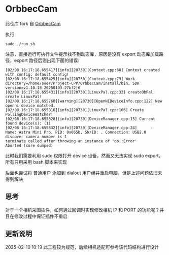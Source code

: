# OrbbecCam

此仓库 fork 自 [OrbbecCam](https://github.com/LitchiCheng/OrbbecCam.git)

执行

```
sudo ./run.sh
```

注意，直接运行可执行文件提示找不到动态库，原因是没有 export 动态库加载路径，export 路径后则出现下面的错误:

```
[02/08 16:17:18.655417][info][20730][Context.cpp:68] Context created with config: default config!
[02/08 16:17:18.655425][info][20730][Context.cpp:73] Work directory=/home/seer/Project-CPP/OrbbecCam/install/bin, SDK version=v1.10.18-20250103-27bf2f6
[02/08 16:17:18.655431][info][20730][LinuxPal.cpp:32] createObPal: create LinuxPal!
[02/08 16:17:18.655760][warning][20730][OpenNIDeviceInfo.cpp:122] New openni device matched.
[02/08 16:17:18.655816][info][20730][LinuxPal.cpp:166] Create PollingDeviceWatcher!
[02/08 16:17:18.655828][info][20730][DeviceManager.cpp:15] Current found device(s): (1)
[02/08 16:17:18.655832][info][20730][DeviceManager.cpp:24]      - Name: Astra Mini Pro, PID: 0x065b, SN/ID: , Connection: USB2.0
discover camera number is 1
terminate called after throwing an instance of 'ob::Error'
Aborted (core dumped)
```

此时我们需要利用 sudo 权限打开 device 设备，然而又无法实现 sudo export，所有只用采用 bash 脚本来实现

后面也尝试将 普通用户 添加到 dialout 用户组并重启电脑，但是上述问题依旧未得到解决

## 思考

对于一个相机采图插件，如何通过回调时实现修改相机 IP 和 PORT 的功能呢？并且在修改过程中保证插件不重启


## 更新说明
2025-02-10 10:19 此工程较为规范，后续相机适配可参考该代码结构进行设计
